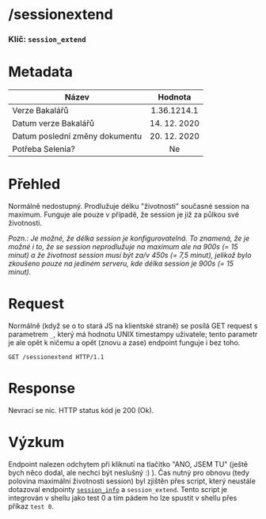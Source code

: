 # **/sessionextend**
### Klíč: `session_extend`

# Metadata
| Název                             | Hodnota                    |
|-----------------------------------|:--------------------------:|
| Verze Bakalářů                    | 1.36.1214.1                |
| Datum verze Bakalářů              | 14. 12. 2020               |
| Datum poslední změny dokumentu    | 20. 12. 2020               |
| Potřeba Selenia?                  | Ne                         |

# Přehled
Normálně nedostupný. Prodlužuje délku "životnosti" současné session na maximum. Funguje ale pouze v případě, že session je již za půlkou své životnosti.

*Pozn.: Je možné, že délka session je konfigurovatelná. To znamená, že je možné i to, že se session neprodlužuje na maximum ale na 900s (= 15 minut) a že životnost session musí být za/v 450s (= 7,5 minut), jelikož bylo zkoušeno pouze na jediném serveru, kde délka session je 900s (= 15 minut).*

# Request
Normálně (když se o to stará JS na klientské straně) se posílá GET request s parametrem `_`, který má hodnotu UNIX timestampy uživatele; tento parametr je ale opět k ničemu a opět (znovu a zase) endpoint funguje i bez toho.
```http
GET /sessionextend HTTP/1.1
```

# Response
Nevrací se nic. HTTP status kód je 200 (Ok).

# Výzkum
Endpoint nalezen odchytem při kliknutí na tlačítko "ANO, JSEM TU" (ještě bych něco dodal, ale nechci být neslušný :) ). Čas nutný pro obnovu (tedy polovina maximální životnosti session) byl zjištěn přes script, který neustále dotazoval endpointy [`session_info`](session_info.md) a `session_extend`. Tento script je integrován v shellu jako test 0 a tím pádem ho lze spustit v shellu přes příkaz `test 0`.
